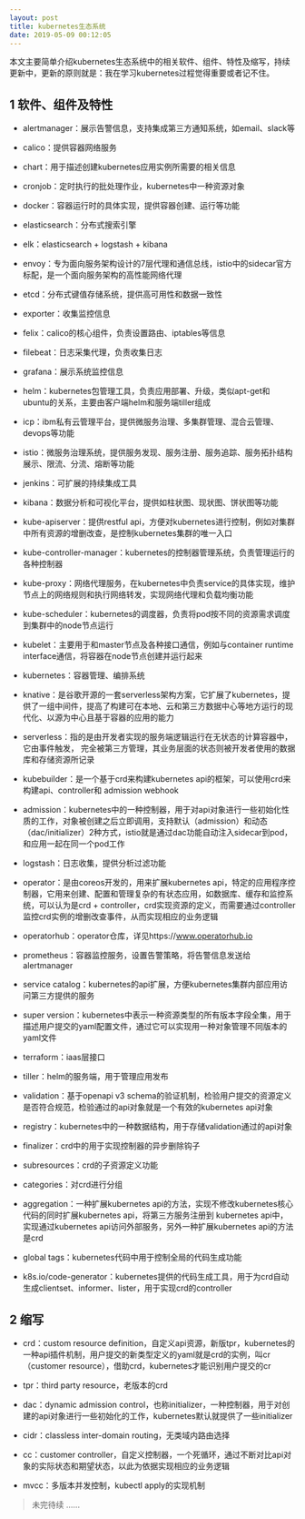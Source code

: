 ```yaml
---
layout: post
title: kubernetes生态系统
date: 2019-05-09 00:12:05
---
```


本文主要简单介绍kubernetes生态系统中的相关软件、组件、特性及缩写，持续更新中，更新的原则就是：我在学习kubernetes过程觉得重要或者记不住。

## 1 软件、组件及特性

- alertmanager：展示告警信息，支持集成第三方通知系统，如email、slack等

- calico：提供容器网络服务

- chart：用于描述创建kubernetes应用实例所需要的相关信息

- cronjob：定时执行的批处理作业，kubernetes中一种资源对象

- docker：容器运行时的具体实现，提供容器创建、运行等功能

- elasticsearch：分布式搜索引擎

- elk：elasticsearch + logstash + kibana

- envoy：专为面向服务架构设计的7层代理和通信总线，istio中的sidecar官方标配，是一个面向服务架构的高性能网络代理

- etcd：分布式键值存储系统，提供高可用性和数据一致性

- exporter：收集监控信息

- felix：calico的核心组件，负责设置路由、iptables等信息

- filebeat：日志采集代理，负责收集日志

- grafana：展示系统监控信息

- helm：kubernetes包管理工具，负责应用部署、升级，类似apt-get和ubuntu的关系，主要由客户端helm和服务端tiller组成

- icp：ibm私有云管理平台，提供微服务治理、多集群管理、混合云管理、devops等功能

- istio：微服务治理系统，提供服务发现、服务注册、服务追踪、服务拓扑结构展示、限流、分流、熔断等功能

- jenkins：可扩展的持续集成工具

- kibana：数据分析和可视化平台，提供如柱状图、现状图、饼状图等功能

- kube-apiserver：提供restful api，方便对kubernetes进行控制，例如对集群中所有资源的增删改查，是控制kubernetes集群的唯一入口

- kube-controller-manager：kubernetes的控制器管理系统，负责管理运行的各种控制器

- kube-proxy：网络代理服务，在kubernetes中负责service的具体实现，维护节点上的网络规则和执行网络转发，实现网络代理和负载均衡功能

- kube-scheduler：kubernetes的调度器，负责将pod按不同的资源需求调度到集群中的node节点运行

- kubelet：主要用于和master节点及各种接口通信，例如与container runtime interface通信，将容器在node节点创建并运行起来

- kubernetes：容器管理、编排系统

- knative：是谷歌开源的一套serverless架构方案，它扩展了kubernetes，提供了一组中间件，提高了构建可在本地、云和第三方数据中心等地方运行的现代化、以源为中心且基于容器的应用的能力

- serverless：指的是由开发者实现的服务端逻辑运行在无状态的计算容器中，它由事件触发， 完全被第三方管理，其业务层面的状态则被开发者使用的数据库和存储资源所记录

- kubebuilder：是一个基于crd来构建kubernetes api的框架，可以使用crd来构建api、controller和 admission webhook

- admission：kubernetes中的一种控制器，用于对api对象进行一些初始化性质的工作，对象被创建之后立即调用，支持默认（admission）和动态（dac/initializer）2种方式，istio就是通过dac功能自动注入sidecar到pod，和应用一起在同一个pod工作

- logstash：日志收集，提供分析过滤功能

- operator：是由coreos开发的，用来扩展kubernetes api，特定的应用程序控制器，它用来创建、配置和管理复杂的有状态应用，如数据库、缓存和监控系统，可以认为是crd + controller，crd实现资源的定义，而需要通过controller监控crd实例的增删改查事件，从而实现相应的业务逻辑

- operatorhub：operator仓库，详见https://www.operatorhub.io

- prometheus：容器监控服务，设置告警策略，将告警信息发送给alertmanager

- service catalog：kubernetes的api扩展，方便kubernetes集群内部应用访问第三方提供的服务

- super version：kubernetes中表示一种资源类型的所有版本字段全集，用于描述用户提交的yaml配置文件，通过它可以实现用一种对象管理不同版本的yaml文件

- terraform：iaas层接口

- tiller：helm的服务端，用于管理应用发布

- validation：基于openapi v3 schema的验证机制，检验用户提交的资源定义是否符合规范，检验通过的api对象就是一个有效的kubernetes api对象

- registry：kubernetes中的一种数据结构，用于存储validation通过的api对象 

- finalizer：crd中的用于实现控制器的异步删除钩子

- subresources：crd的子资源定义功能

- categories：对crd进行分组

- aggregation：一种扩展kubernetes api的方法，实现不修改kubernetes核心代码的同时扩展kubernetes api，将第三方服务注册到 kubernetes api中，实现通过kubernetes api访问外部服务，另外一种扩展kubernetes api的方法是crd

- global tags：kubernetes代码中用于控制全局的代码生成功能

- k8s.io/code-generator：kubernetes提供的代码生成工具，用于为crd自动生成clientset、informer、lister，用于实现crd的controller

## 2 缩写

- crd：custom resource definition，自定义api资源，新版tpr，kubernetes的一种api插件机制，用户提交的新类型定义的yaml就是crd的实例，叫cr（customer resource），借助crd，kubernetes才能识别用户提交的cr

- tpr：third party resource，老版本的crd

- dac：dynamic admission control，也称initializer，一种控制器，用于对创建的api对象进行一些初始化的工作，kubernetes默认就提供了一些initializer

- cidr：classless inter-domain routing，无类域内路由选择

- cc：customer controller，自定义控制器，一个死循环，通过不断对比api对象的实际状态和期望状态，以此为依据实现相应的业务逻辑

- mvcc：多版本并发控制，kubectl apply的实现机制


> 未完待续 ......
